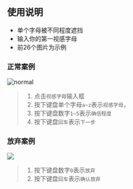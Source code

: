 ## 使用说明

* 单个字母被不同程度遮挡
* 输入你的第一视感字母
* 前26个图片为示例



### 正常案例

![normal](https://ressmatthew-picture-cloud-storage.oss-cn-hangzhou.aliyuncs.com/img/normal.gif)

> 1. 点击`视感字母`输入框
> 2. 按下键盘单个字母`a~z`表示`视感字母`，
> 3. 按下键盘数字`1~5`表示`确信程度`
> 4. 按下键盘`回车`表示`下一步`



### 放弃案例
![](https://ressmatthew-picture-cloud-storage.oss-cn-hangzhou.aliyuncs.com/img/discard.gif)
> 1. 按下键盘数字`0`表示`放弃`
> 2. 按下键盘`回车`表示`确认放弃`
